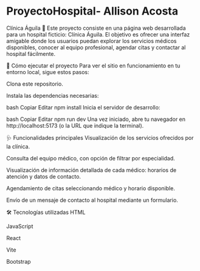 # ProyectoHospital- Allison Acosta
Clínica Águila 🏥
Este proyecto consiste en una página web desarrollada para un hospital ficticio: Clínica Águila.
El objetivo es ofrecer una interfaz amigable donde los usuarios puedan explorar los servicios médicos disponibles, conocer al equipo profesional, agendar citas y contactar al hospital fácilmente.

🚀 Cómo ejecutar el proyecto
Para ver el sitio en funcionamiento en tu entorno local, sigue estos pasos:

Clona este repositorio.

Instala las dependencias necesarias:

bash
Copiar
Editar
npm install
Inicia el servidor de desarrollo:

bash
Copiar
Editar
npm run dev
Una vez iniciado, abre tu navegador en http://localhost:5173 (o la URL que indique la terminal).

🩺 Funcionalidades principales
Visualización de los servicios ofrecidos por la clínica.

Consulta del equipo médico, con opción de filtrar por especialidad.

Visualización de información detallada de cada médico: horarios de atención y datos de contacto.

Agendamiento de citas seleccionando médico y horario disponible.

Envío de un mensaje de contacto al hospital mediante un formulario.

🛠 Tecnologías utilizadas
HTML

JavaScript

React

Vite

Bootstrap
